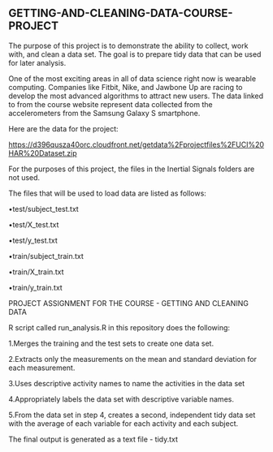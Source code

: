 ## GETTING-AND-CLEANING-DATA-COURSE-PROJECT

The purpose of this project is to demonstrate the ability to collect, work with, and clean a data set. The goal is to prepare tidy data that can be used for later analysis.

One of the most exciting areas in all of data science right now is wearable computing. Companies like Fitbit, Nike, and Jawbone Up are racing to develop the most advanced algorithms to attract new users. The data linked to from the course website represent data collected from the accelerometers from the Samsung Galaxy S smartphone.

Here are the data for the project:

https://d396qusza40orc.cloudfront.net/getdata%2Fprojectfiles%2FUCI%20HAR%20Dataset.zip 

For the purposes of this project, the files in the Inertial Signals folders are not used.

The files that will be used to load data are listed as follows:

•test/subject_test.txt

•test/X_test.txt

•test/y_test.txt

•train/subject_train.txt

•train/X_train.txt

•train/y_train.txt


PROJECT ASSIGNMENT FOR THE COURSE - GETTING AND CLEANING DATA

R script called run_analysis.R in this repository does the following:

1.Merges the training and the test sets to create one data set.

2.Extracts only the measurements on the mean and standard deviation for each measurement. 

3.Uses descriptive activity names to name the activities in the data set

4.Appropriately labels the data set with descriptive variable names. 

5.From the data set in step 4, creates a second, independent tidy data set with the average of each variable for each activity and each subject.

The final output is generated as a text file - tidy.txt
